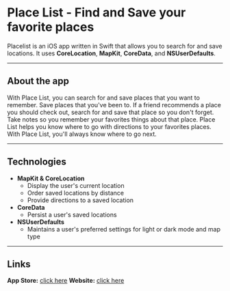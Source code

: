Place List - Find and Save your favorite places
===================

Placelist is an iOS app written in Swift that allows you to search for and save locations. It uses **CoreLocation**, **MapKit**, **CoreData**, and **NSUserDefaults**.

----------


About the app
-------------

With Place List, you can search for and save places that you want to remember. Save places that you've been to. If a friend recommends a place you should check out, search for and save that place so you don't forget. Take notes so you remember your favorites things about that place. Place List helps you know where to go with directions to your favorites places. With Place List, you'll always know where to go next.

----------


Technologies
-------------------

- **MapKit & CoreLocation** 
	- Display the user's current location
	- Order saved locations by distance
	- Provide directions to a saved location
- **CoreData**
	- Persist a user's saved locations
- **NSUserDefaults**
	- Maintains a user's preferred settings for light or dark mode and map type

----------


Links
-------------

**App Store:**  [click here][1]
**Website:**  [click here][2]

  [1]:  http://itunes.apple.com/us/app/place-list-save-your-favorite/id1150055810
  [2]: http://4sythb.wixsite.com/placelist

